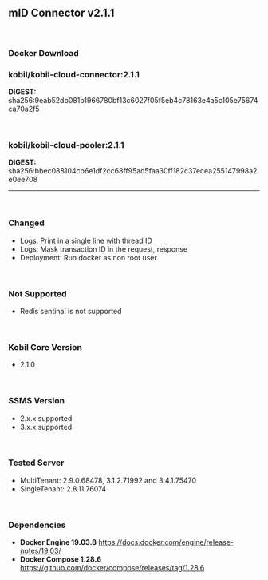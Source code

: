 ## mID Connector v2.1.1


<br/>

### **Docker Download**


### kobil/kobil-cloud-connector:2.1.1
**DIGEST:** sha256:9eab52db081b1966780bf13c6027f05f5eb4c78163e4a5c105e75674ca70a2f5

<br/>

### kobil/kobil-cloud-pooler:2.1.1
**DIGEST:** sha256:bbec088104cb6e1df2cc68ff95ad5faa30ff182c37ecea255147998a2e0ee708

------------------------------------
<br/>


### Changed
* Logs: Print in a single line with thread ID
* Logs: Mask transaction ID in the request, response
* Deployment: Run docker as non root user

<br/>

### Not Supported
* Redis sentinal is not supported

<br/>

### Kobil Core Version
* 2.1.0

<br/>

### SSMS Version
* 2.x.x supported
* 3.x.x supported


<br/>

### Tested Server
* MultiTenant: 2.9.0.68478, 3.1.2.71992 and 3.4.1.75470
* SingleTenant: 2.8.11.76074

<br/>

### Dependencies
* **Docker Engine 19.03.8**
https://docs.docker.com/engine/release-notes/19.03/
* **Docker Compose 1.28.6**
https://github.com/docker/compose/releases/tag/1.28.6

